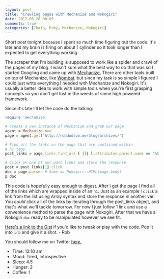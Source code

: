 ```yaml
---
layout: post
title: "Crawling pages with Mechanize and Nokogiri"
date: 2012-06-20 00:09
comments: true
categories: [Chain, Ruby, Mechanize, Nokogiri]
---
```


Short post tonight because I spent so much time figuring out the code. It's late and my brain is firing on about 1 cylinder so it took longer than I expected to get everything working.

The scraper that I'm building is supposed to work like a spider and crawl of the pages of my blog. I wasn't sure what the best way to do that was so I started Googling and came up with [Mechanize.](http://mechanize.rubyforge.org/) There are other tools built on top of Mechanize, like [Wombat](https://github.com/felipecsl/wombat), but since my task is so simple I figured I could just write everything I needed with Mechanize and Nokogiri. It's usually a better idea to work with simple tools when you're first grasping concepts so you don't get lost in the weeds of some high powered framework.

Since it's late I'll let the code do the talking:

``` ruby crawler.rb
require 'mechanize'

# Create a new instance of Mechanize and grab our page
agent = Mechanize.new
page = agent.get('http://robdodson.me/blog/archives/')

# Find all the links on the page that are contained within
# h1 tags.
post_links = page.links.find_all { |l| l.attributes.parent.name == 'h1' }

# Click on one of our post links and store the response
post = post_links[1].click
doc = page.parser # Same as Nokogiri::HTML(page.body)
p doc
```

This code is hopefully easy enough to digest. After I get the page I find all of the links which are wrapped inside of an `h1`. Just as an example I `click` a link from the list using Array syntax and store the response in another var. You *could* click all of the links by iterating through the post_links object, and that's what we'll tackle tomorrow. For now I just follow 1 link and use a convenience method to parse the page with Nokogiri. After that we have a Nokogiri `doc` ready to be manipulated however we see fit.

[Here's a link to the Gist](https://gist.github.com/2958538) if you'd like to tweak or play with the code. Pop it into `irb` and give it a shot. - Rob

You should follow me on Twitter [here.](http://twitter.com/rob_dodson)

- Time: 12:10 am
- Mood: Tired, Introspective
- Sleep: 4.5
- Hunger: 2
- Coffee: 1
